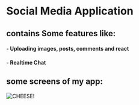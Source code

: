 # Social Media Application
## contains Some features like:
#### - Uploading images, posts, comments and react
#### - Realtime Chat

## some screens of my app:
![CHEESE!](https://drive.google.com/file/d/1INmso0B_GjNnZh2lOQhr3d3njBHA95pJ/view?usp=sharing)
